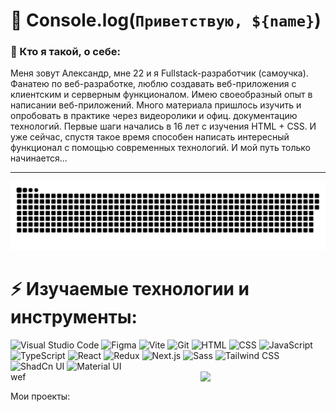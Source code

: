 # :wave: Console.log(`Приветствую, ${name}`)
### 🧐 Кто я такой, о себе:
Меня зовут Александр, мне 22 и я Fullstack-разработчик (самоучка). Фанатею по веб-разработке, люблю создавать веб-приложения с клиентским и серверным функционалом. Имею своеобразный опыт в написании веб-приложений. Много материала пришлось изучить и опробовать в практике через видеоролики и офиц. документацию технологий. Первые шаги начались в 16 лет с изучения HTML + CSS. И уже сейчас, спустя такое время способен написать интересный функционал с помощью современных технологий. И мой путь только начинается...
___

<p align="center">
  <img width="600" src="github-snake.svg" alt="snake"/>
  <h1>⚡ Изучаемые технологии и инструменты:</h1>
<div >
	<img width="36" src="https://raw.githubusercontent.com/marwin1991/profile-technology-icons/refs/heads/main/icons/visual_studio_code.png" alt="Visual Studio Code" title="Visual Studio Code"/>
	<img width="36" src="https://raw.githubusercontent.com/marwin1991/profile-technology-icons/refs/heads/main/icons/figma.png" alt="Figma" title="Figma"/>
	<img width="36" src="https://raw.githubusercontent.com/marwin1991/profile-technology-icons/refs/heads/main/icons/vite.png" alt="Vite" title="Vite"/>
	<img width="36" src="https://raw.githubusercontent.com/marwin1991/profile-technology-icons/refs/heads/main/icons/git.png" alt="Git" title="Git"/>
	<img width="36" src="https://raw.githubusercontent.com/marwin1991/profile-technology-icons/refs/heads/main/icons/html.png" alt="HTML" title="HTML"/>
	<img width="36" src="https://raw.githubusercontent.com/marwin1991/profile-technology-icons/refs/heads/main/icons/css.png" alt="CSS" title="CSS"/>
	<img width="36" src="https://raw.githubusercontent.com/marwin1991/profile-technology-icons/refs/heads/main/icons/javascript.png" alt="JavaScript" title="JavaScript"/>
	<img width="36" src="https://raw.githubusercontent.com/marwin1991/profile-technology-icons/refs/heads/main/icons/typescript.png" alt="TypeScript" title="TypeScript"/>
	<img width="36" src="https://raw.githubusercontent.com/marwin1991/profile-technology-icons/refs/heads/main/icons/react.png" alt="React" title="React"/>
	<img width="36" src="https://raw.githubusercontent.com/marwin1991/profile-technology-icons/refs/heads/main/icons/redux.png" alt="Redux" title="Redux"/>
	<img width="36" src="https://raw.githubusercontent.com/marwin1991/profile-technology-icons/refs/heads/main/icons/next_js.png" alt="Next.js" title="Next.js"/>
	<img width="36" src="https://raw.githubusercontent.com/marwin1991/profile-technology-icons/refs/heads/main/icons/sass.png" alt="Sass" title="Sass"/>
	<img width="36" src="https://raw.githubusercontent.com/marwin1991/profile-technology-icons/refs/heads/main/icons/tailwind_css.png" alt="Tailwind CSS" title="Tailwind CSS"/>
	<img width="36" src="https://raw.githubusercontent.com/marwin1991/profile-technology-icons/refs/heads/main/icons/shadcn_ui.png" alt="ShadCn UI" title="ShadCn UI"/>
	<img width="36" src="https://raw.githubusercontent.com/marwin1991/profile-technology-icons/refs/heads/main/icons/material_ui.png" alt="Material UI" title="Material UI"/>
</div>
<img align='right' src='https://user-images.githubusercontent.com/5713670/87202985-820dcb80-c2b6-11ea-9f56-7ec461c497c3.gif' width="200"/>
wef
</p>
Мои проекты:
